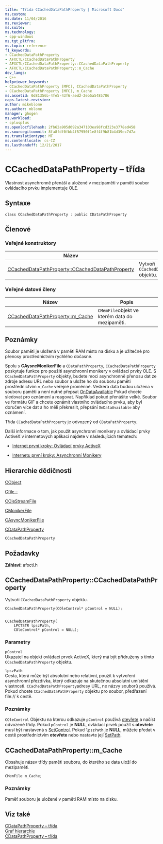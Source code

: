 ```yaml
---
title: "Třída CCachedDataPathProperty | Microsoft Docs"
ms.custom: 
ms.date: 11/04/2016
ms.reviewer: 
ms.suite: 
ms.technology:
- cpp-windows
ms.tgt_pltfrm: 
ms.topic: reference
f1_keywords:
- CCachedDataPathProperty
- AFXCTL/CCachedDataPathProperty
- AFXCTL/CCachedDataPathProperty::CCachedDataPathProperty
- AFXCTL/CCachedDataPathProperty::m_Cache
dev_langs:
- C++
helpviewer_keywords:
- CCachedDataPathProperty [MFC], CCachedDataPathProperty
- CCachedDataPathProperty [MFC], m_Cache
ms.assetid: 0d81356b-4fe5-43f6-aed2-2eb5a5485706
caps.latest.revision: 
author: mikeblome
ms.author: mblome
manager: ghogen
ms.workload:
- cplusplus
ms.openlocfilehash: 2fb62a905d092a347103ea98fcd323e3778ed458
ms.sourcegitcommit: 8fa8fdf0fbb4f57950f1e8f4f9b81b4d39ec7d7a
ms.translationtype: MT
ms.contentlocale: cs-CZ
ms.lasthandoff: 12/21/2017
---
```

# <a name="ccacheddatapathproperty-class"></a>CCachedDataPathProperty – třída
Vlastnost asynchronně přenáší a uložené v mezipaměti v paměti soubor ovládacího prvku implementuje OLE.  
  
## <a name="syntax"></a>Syntaxe  
  
```  
class CCachedDataPathProperty : public CDataPathProperty  
```  
  
## <a name="members"></a>Členové  
  
### <a name="public-constructors"></a>Veřejné konstruktory  
  
|Název|Popis|  
|----------|-----------------|  
|[CCachedDataPathProperty::CCachedDataPathProperty](#ccacheddatapathproperty)|Vytvoří `CCachedDataPathProperty` objektu.|  
  
### <a name="public-data-members"></a>Veřejné datové členy  
  
|Název|Popis|  
|----------|-----------------|  
|[CCachedDataPathProperty::m_Cache](#m_cache)|`CMemFile`objekt ve kterém data do mezipaměti.|  
  
## <a name="remarks"></a>Poznámky  
 Soubor paměti je uložená v paměti RAM místo na disku a je užitečné pro přenosy prostřednictvím rychlého dočasné.  
  
 Spolu s **CAysncMonikerFile** a `CDataPathProperty`, `CCachedDataPathProperty` poskytuje funkce pro použití asynchronní monikery v ovládací prvky OLE. S `CCachedDataPathProperty` objekty, budete moci asynchronně přenosu dat ze zdroje adresu URL nebo soubor a uložte ho do souboru paměti prostřednictvím `m_Cache` veřejné proměnné. Veškerá data budou uložena v souboru paměti a není nutné přepsat [OnDataAvailable](../../mfc/reference/casyncmonikerfile-class.md#ondataavailable) Pokud chcete sledovat pro oznámení a reagovat. Například pokud přenášíte velké. Soubor ve formátu GIF a chcete oznámit vlastního ovládacího prvku, aby byl doručen více dat a ho měli překreslit, přepsání `OnDataAvailable` aby oznámení.  
  
 Třída `CCachedDataPathProperty` je odvozený od `CDataPathProperty`.  
  
 Další informace o tom, jak použít asynchronní monikery a ovládací prvky ActiveX v internetových aplikací najdete v následujících tématech:  
  
- [Internet první kroky: Ovládací prvky ActiveX](../../mfc/activex-controls-on-the-internet.md)  
  
- [Internetu první kroky: Asynchronní Monikery](../../mfc/asynchronous-monikers-on-the-internet.md)  
  
## <a name="inheritance-hierarchy"></a>Hierarchie dědičnosti  
 [CObject](../../mfc/reference/cobject-class.md)  
  
 [Cfile –](../../mfc/reference/cfile-class.md)  
  
 [COleStreamFile](../../mfc/reference/colestreamfile-class.md)  
  
 [CMonikerFile](../../mfc/reference/cmonikerfile-class.md)  
  
 [CAsyncMonikerFile](../../mfc/reference/casyncmonikerfile-class.md)  
  
 [CDataPathProperty](../../mfc/reference/cdatapathproperty-class.md)  
  
 `CCachedDataPathProperty`  
  
## <a name="requirements"></a>Požadavky  
 **Záhlaví:** afxctl.h  
  
##  <a name="ccacheddatapathproperty"></a>CCachedDataPathProperty::CCachedDataPathProperty  
 Vytvoří `CCachedDataPathProperty` objektu.  
  
```  
CCachedDataPathProperty(COleControl* pControl = NULL);

 
CCachedDataPathProperty(
    LPCTSTR lpszPath,  
    COleControl* pControl = NULL);
```  
  
### <a name="parameters"></a>Parametry  
 `pControl`  
 Ukazatel na objekt ovládací prvek ActiveX, který má být přidruženy s tímto `CCachedDataPathProperty` objektu.  
  
 `lpszPath`  
 Cesta, která může být absolutní nebo relativní, použít k vytvoření asynchronní přezdívka, který odkazuje na skutečnou absolutní umístění vlastnosti. `CCachedDataPathProperty`adresy URL, ne názvy souborů používá. Pokud chcete `CCachedDataPathProperty` objektu pro soubor, předřazení file:// k cestě.  
  
### <a name="remarks"></a>Poznámky  
 `COleControl` Objektu na kterou odkazuje `pControl` používá [otevřete](../../mfc/reference/cdatapathproperty-class.md#open) a načíst odvozené třídy. Pokud `pControl` je **NULL**, ovládací prvek použít s **otevřete** musí být nastavená s [SetControl](../../mfc/reference/cdatapathproperty-class.md#setcontrol). Pokud `lpszPath` je **NULL**, můžete předat v cestě prostřednictvím **otevřete** nebo nastavte její [SetPath](../../mfc/reference/cdatapathproperty-class.md#setpath).  
  
##  <a name="m_cache"></a>CCachedDataPathProperty::m_Cache  
 Obsahuje název třídy paměti souboru, do kterého se data uloží do mezipaměti.  
  
```  
CMemFile m_Cache;  
```  
  
### <a name="remarks"></a>Poznámky  
 Paměť souboru je uložené v paměti RAM místo na disku.  
  
## <a name="see-also"></a>Viz také  
 [CDataPathProperty – třída](../../mfc/reference/cdatapathproperty-class.md)   
 [Graf hierarchie](../../mfc/hierarchy-chart.md)   
 [CDataPathProperty – třída](../../mfc/reference/cdatapathproperty-class.md)
